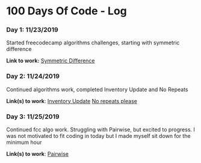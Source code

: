 # 100 Days Of Code - Log

### Day 1: 11/23/2019 

Started freecodecamp algorithms challenges, starting with symmetric difference

**Link to work:** [Symmetric Difference](https://www.freecodecamp.org/learn/coding-interview-prep/algorithms/find-the-symmetric-difference)

### Day 2: 11/24/2019

Continued algorithms work, completed Inventory Update and No Repeats

**Link(s) to work**: [Inventory Update](https://www.freecodecamp.org/learn/coding-interview-prep/algorithms/inventory-update)
[No repeats please](https://www.freecodecamp.org/learn/coding-interview-prep/algorithms/no-repeats-please)


### Day 3: 11/25/2019

Continued fcc algo work. Struggling with Pairwise, but excited to progress. I was not motivated to fit coding in today but I made myself sit down for the minimum hour

**Link(s) to work**: [Pairwise](https://www.freecodecamp.org/learn/coding-interview-prep/algorithms/pairwise)

